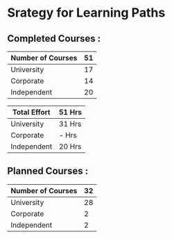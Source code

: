 # Srategy for Learning Paths

## Completed Courses : 

| Number of Courses | 51 |
| --- | --- |
| University | 17 |
| Corporate | 14 |
| Independent | 20 |

| Total Effort | 51 Hrs |
| --- | --- |
| University | 31 Hrs |
| Corporate | - Hrs |
| Independent | 20 Hrs |

## Planned Courses : 

| Number of Courses | 32 |
| --- | --- |
| University | 28 |
| Corporate | 2 |
| Independent | 2 |
  
